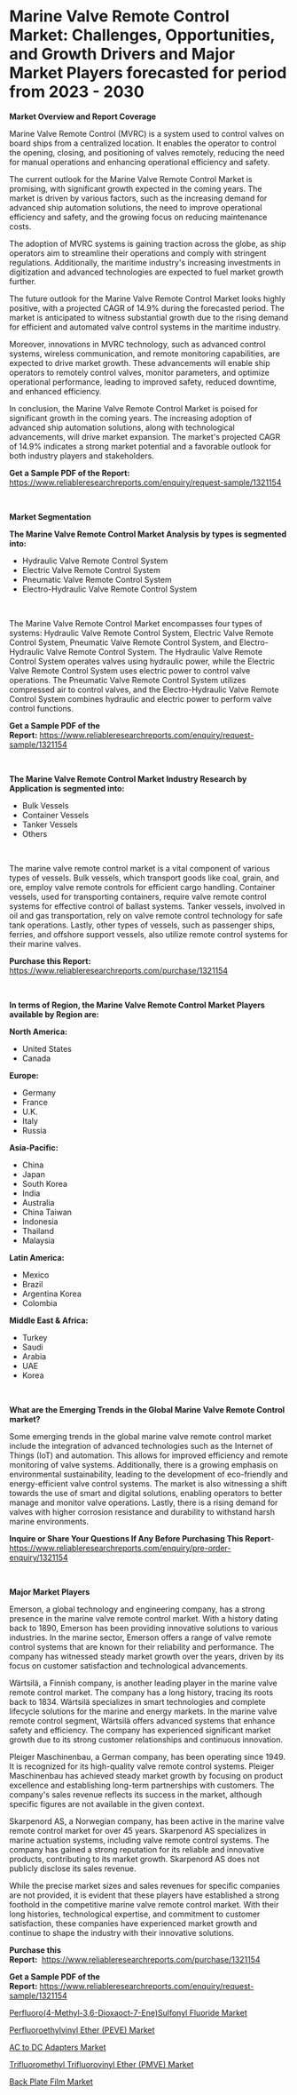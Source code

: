 <p><h1>Marine Valve Remote Control Market: Challenges, Opportunities, and Growth Drivers and Major Market Players forecasted for period from 2023 - 2030</h1></p><p><strong>Market Overview and Report Coverage</strong></p>
<p><p>Marine Valve Remote Control (MVRC) is a system used to control valves on board ships from a centralized location. It enables the operator to control the opening, closing, and positioning of valves remotely, reducing the need for manual operations and enhancing operational efficiency and safety.</p><p>The current outlook for the Marine Valve Remote Control Market is promising, with significant growth expected in the coming years. The market is driven by various factors, such as the increasing demand for advanced ship automation solutions, the need to improve operational efficiency and safety, and the growing focus on reducing maintenance costs.</p><p>The adoption of MVRC systems is gaining traction across the globe, as ship operators aim to streamline their operations and comply with stringent regulations. Additionally, the maritime industry's increasing investments in digitization and advanced technologies are expected to fuel market growth further.</p><p>The future outlook for the Marine Valve Remote Control Market looks highly positive, with a projected CAGR of 14.9% during the forecasted period. The market is anticipated to witness substantial growth due to the rising demand for efficient and automated valve control systems in the maritime industry.</p><p>Moreover, innovations in MVRC technology, such as advanced control systems, wireless communication, and remote monitoring capabilities, are expected to drive market growth. These advancements will enable ship operators to remotely control valves, monitor parameters, and optimize operational performance, leading to improved safety, reduced downtime, and enhanced efficiency.</p><p>In conclusion, the Marine Valve Remote Control Market is poised for significant growth in the coming years. The increasing adoption of advanced ship automation solutions, along with technological advancements, will drive market expansion. The market's projected CAGR of 14.9% indicates a strong market potential and a favorable outlook for both industry players and stakeholders.</p></p>
<p><strong>Get a Sample PDF of the Report:</strong> <a href="https://www.reliableresearchreports.com/enquiry/request-sample/1321154">https://www.reliableresearchreports.com/enquiry/request-sample/1321154</a></p>
<p>&nbsp;</p>
<p><strong>Market Segmentation</strong></p>
<p><strong>The Marine Valve Remote Control Market Analysis by types is segmented into:</strong></p>
<p><ul><li>Hydraulic Valve Remote Control System</li><li>Electric Valve Remote Control System</li><li>Pneumatic Valve Remote Control System</li><li>Electro-Hydraulic Valve Remote Control System</li></ul></p>
<p>&nbsp;</p>
<p><p>The Marine Valve Remote Control Market encompasses four types of systems: Hydraulic Valve Remote Control System, Electric Valve Remote Control System, Pneumatic Valve Remote Control System, and Electro-Hydraulic Valve Remote Control System. The Hydraulic Valve Remote Control System operates valves using hydraulic power, while the Electric Valve Remote Control System uses electric power to control valve operations. The Pneumatic Valve Remote Control System utilizes compressed air to control valves, and the Electro-Hydraulic Valve Remote Control System combines hydraulic and electric power to perform valve control functions.</p></p>
<p><strong>Get a Sample PDF of the Report:</strong>&nbsp;<a href="https://www.reliableresearchreports.com/enquiry/request-sample/1321154">https://www.reliableresearchreports.com/enquiry/request-sample/1321154</a></p>
<p>&nbsp;</p>
<p><strong>The Marine Valve Remote Control Market Industry Research by Application is segmented into:</strong></p>
<p><ul><li>Bulk Vessels</li><li>Container Vessels</li><li>Tanker Vessels</li><li>Others</li></ul></p>
<p>&nbsp;</p>
<p><p>The marine valve remote control market is a vital component of various types of vessels. Bulk vessels, which transport goods like coal, grain, and ore, employ valve remote controls for efficient cargo handling. Container vessels, used for transporting containers, require valve remote control systems for effective control of ballast systems. Tanker vessels, involved in oil and gas transportation, rely on valve remote control technology for safe tank operations. Lastly, other types of vessels, such as passenger ships, ferries, and offshore support vessels, also utilize remote control systems for their marine valves.</p></p>
<p><strong>Purchase this Report:</strong>&nbsp; <a href="https://www.reliableresearchreports.com/purchase/1321154">https://www.reliableresearchreports.com/purchase/1321154</a></p>
<p>&nbsp;</p>
<p><strong>In terms of Region, the Marine Valve Remote Control Market Players available by Region are:</strong></p>
<p>
    <p> <strong> North America: </strong>
        <ul>
            <li>United States</li>
            <li>Canada</li>
        </ul>
        </p> 
    <p> <strong> Europe: </strong>
        <ul>
            <li>Germany</li>
            <li>France</li>
            <li>U.K.</li>
            <li>Italy</li>
            <li>Russia</li>
        </ul>
        </p> 
    <p> <strong> Asia-Pacific: </strong>
        <ul>
            <li>China</li>
            <li>Japan</li>
            <li>South Korea</li>
            <li>India</li>
            <li>Australia</li>
            <li>China Taiwan</li>
            <li>Indonesia</li>
            <li>Thailand</li>
            <li>Malaysia</li>
        </ul>
        </p> 
    <p> <strong> Latin America: </strong>
        <ul>
            <li>Mexico</li>
            <li>Brazil</li>
            <li>Argentina Korea</li>
            <li>Colombia</li>
        </ul>
        </p> 
    <p> <strong> Middle East & Africa: </strong>
        <ul>
            <li>Turkey</li>
            <li>Saudi</li>
            <li>Arabia</li>
            <li>UAE</li>
            <li>Korea</li>
        </ul>
    </p>
    </p>
<p>&nbsp;</p>
<p><strong>What are the Emerging Trends in the Global Marine Valve Remote Control market?</strong></p>
<p><p>Some emerging trends in the global marine valve remote control market include the integration of advanced technologies such as the Internet of Things (IoT) and automation. This allows for improved efficiency and remote monitoring of valve systems. Additionally, there is a growing emphasis on environmental sustainability, leading to the development of eco-friendly and energy-efficient valve control systems. The market is also witnessing a shift towards the use of smart and digital solutions, enabling operators to better manage and monitor valve operations. Lastly, there is a rising demand for valves with higher corrosion resistance and durability to withstand harsh marine environments.</p></p>
<p><strong>Inquire or Share Your Questions If Any Before Purchasing This Report</strong>- <a href="https://www.reliableresearchreports.com/enquiry/pre-order-enquiry/1321154">https://www.reliableresearchreports.com/enquiry/pre-order-enquiry/1321154</a></p>
<p>&nbsp;</p>
<p><strong>Major Market Players</strong></p>
<p><p>Emerson, a global technology and engineering company, has a strong presence in the marine valve remote control market. With a history dating back to 1890, Emerson has been providing innovative solutions to various industries. In the marine sector, Emerson offers a range of valve remote control systems that are known for their reliability and performance. The company has witnessed steady market growth over the years, driven by its focus on customer satisfaction and technological advancements. </p><p>Wärtsilä, a Finnish company, is another leading player in the marine valve remote control market. The company has a long history, tracing its roots back to 1834. Wärtsilä specializes in smart technologies and complete lifecycle solutions for the marine and energy markets. In the marine valve remote control segment, Wärtsilä offers advanced systems that enhance safety and efficiency. The company has experienced significant market growth due to its strong customer relationships and continuous innovation. </p><p>Pleiger Maschinenbau, a German company, has been operating since 1949. It is recognized for its high-quality valve remote control systems. Pleiger Maschinenbau has achieved steady market growth by focusing on product excellence and establishing long-term partnerships with customers. The company's sales revenue reflects its success in the market, although specific figures are not available in the given context.</p><p>Skarpenord AS, a Norwegian company, has been active in the marine valve remote control market for over 45 years. Skarpenord AS specializes in marine actuation systems, including valve remote control systems. The company has gained a strong reputation for its reliable and innovative products, contributing to its market growth. Skarpenord AS does not publicly disclose its sales revenue.</p><p>While the precise market sizes and sales revenues for specific companies are not provided, it is evident that these players have established a strong foothold in the competitive marine valve remote control market. With their long histories, technological expertise, and commitment to customer satisfaction, these companies have experienced market growth and continue to shape the industry with their innovative solutions.</p></p>
<p><strong>Purchase this Report:</strong>&nbsp;&nbsp;<a href="https://www.reliableresearchreports.com/purchase/1321154">https://www.reliableresearchreports.com/purchase/1321154</a></p>
<p></p>
<p><strong>Get a Sample PDF of the Report:</strong>&nbsp;<a href="https://www.reliableresearchreports.com/enquiry/request-sample/1321154">https://www.reliableresearchreports.com/enquiry/request-sample/1321154</a></p>
<p><p><a href="https://medium.com/@moribenton733320/perfluoro-4-methyl-3-6-dioxaoct-7-ene-sulfonyl-fluoride-market-size-market-outlook-and-market-80cbe3d73384">Perfluoro(4-Methyl-3,6-Dioxaoct-7-Ene)Sulfonyl Fluoride Market</a></p><p><a href="https://medium.com/@thesjenney10210/perfluoroethylvinyl-ether-peve-market-competitive-analysis-market-trends-and-forecast-to-2030-c6dd0d1bacd4">Perfluoroethylvinyl Ether (PEVE) Market</a></p><p><a href="https://github.com/kholmovskayalyudmila/Market-Research-Report-List-1/blob/main/ac-to-dc-adapters-market.md">AC to DC Adapters Market</a></p><p><a href="https://medium.com/@jerez43343/trifluoromethyl-trifluorovinyl-ether-pmve-market-the-key-to-successful-business-strategy-eae43e924784">Trifluoromethyl Trifluorovinyl Ether (PMVE) Market</a></p><p><a href="https://github.com/zebdakicsin/Market-Research-Report-List-1/blob/main/back-plate-film-market.md">Back Plate Film Market</a></p></p>